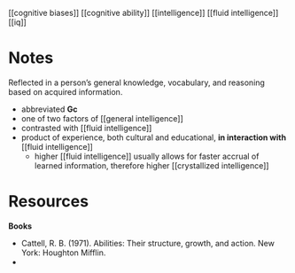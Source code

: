 [[cognitive biases]]
[[cognitive ability]]
[[intelligence]]
[[fluid intelligence]]
[[iq]]

# Notes
Reflected in a person’s general knowledge, vocabulary, and reasoning based on acquired information.
- abbreviated **Gc**
- one of two factors of [[general intelligence]]
- contrasted with [[fluid intelligence]]
- product of experience, both cultural and educational, **in interaction with** [[fluid intelligence]]
	- higher [[fluid intelligence]] usually allows for faster accrual of learned information, therefore higher [[crystallized intelligence]]

# Resources
**Books**
- Cattell, R. B. (1971). Abilities: Their structure, growth, and action. New York: Houghton Mifflin.
- 